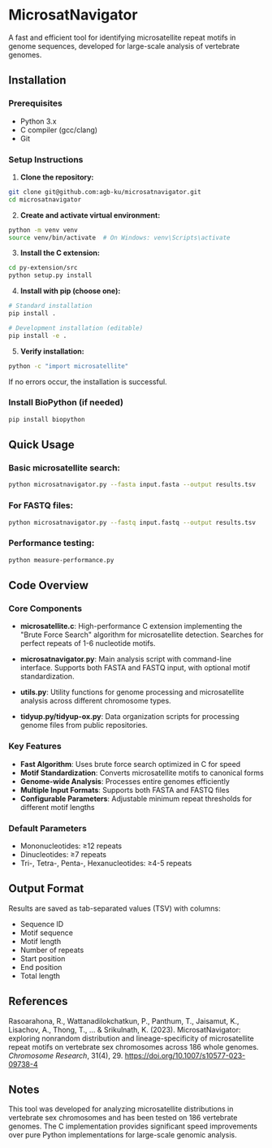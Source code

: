 # MicrosatNavigator

A fast and efficient tool for identifying microsatellite repeat motifs in genome sequences, developed for large-scale analysis of vertebrate genomes.

## Installation

### Prerequisites
- Python 3.x
- C compiler (gcc/clang)
- Git

### Setup Instructions

1. **Clone the repository:**
```bash
git clone git@github.com:agb-ku/microsatnavigator.git
cd microsatnavigator
```

2. **Create and activate virtual environment:**
```bash
python -m venv venv
source venv/bin/activate  # On Windows: venv\Scripts\activate
```

3. **Install the C extension:**
```bash
cd py-extension/src
python setup.py install
```

4. **Install with pip (choose one):**
```bash
# Standard installation
pip install .

# Development installation (editable)
pip install -e .
```

5. **Verify installation:**
```bash
python -c "import microsatellite"
```

If no errors occur, the installation is successful.

### Install BioPython (if needed)
```bash
pip install biopython
```

## Quick Usage

### Basic microsatellite search:
```bash
python microsatnavigator.py --fasta input.fasta --output results.tsv
```

### For FASTQ files:
```bash
python microsatnavigator.py --fastq input.fastq --output results.tsv
```

### Performance testing:
```bash
python measure-performance.py
```

## Code Overview

### Core Components

- **microsatellite.c**: High-performance C extension implementing the "Brute Force Search" algorithm for microsatellite detection. Searches for perfect repeats of 1-6 nucleotide motifs.

- **microsatnavigator.py**: Main analysis script with command-line interface. Supports both FASTA and FASTQ input, with optional motif standardization.

- **utils.py**: Utility functions for genome processing and microsatellite analysis across different chromosome types.

- **tidyup.py/tidyup-ox.py**: Data organization scripts for processing genome files from public repositories.

### Key Features

- **Fast Algorithm**: Uses brute force search optimized in C for speed
- **Motif Standardization**: Converts microsatellite motifs to canonical forms
- **Genome-wide Analysis**: Processes entire genomes efficiently
- **Multiple Input Formats**: Supports both FASTA and FASTQ files
- **Configurable Parameters**: Adjustable minimum repeat thresholds for different motif lengths

### Default Parameters
- Mononucleotides: ≥12 repeats
- Dinucleotides: ≥7 repeats  
- Tri-, Tetra-, Penta-, Hexanucleotides: ≥4-5 repeats

## Output Format

Results are saved as tab-separated values (TSV) with columns:
- Sequence ID
- Motif sequence
- Motif length
- Number of repeats
- Start position
- End position
- Total length

## References

Rasoarahona, R., Wattanadilokchatkun, P., Panthum, T., Jaisamut, K., Lisachov, A., Thong, T., ... & Srikulnath, K. (2023). MicrosatNavigator: exploring nonrandom distribution and lineage-specificity of microsatellite repeat motifs on vertebrate sex chromosomes across 186 whole genomes. *Chromosome Research*, 31(4), 29. https://doi.org/10.1007/s10577-023-09738-4

## Notes

This tool was developed for analyzing microsatellite distributions in vertebrate sex chromosomes and has been tested on 186 vertebrate genomes. The C implementation provides significant speed improvements over pure Python implementations for large-scale genomic analysis.